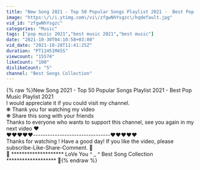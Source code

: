 ```yaml
---
title: "New Song 2021 - Top 50 Popular Songs Playlist 2021 -  Best Pop Music Playlist 2021"
image: "https:\/\/i.ytimg.com\/vi\/zfgwNhYsgzc\/hqdefault.jpg"
vid_id: "zfgwNhYsgzc"
categories: "Music"
tags: ["pop music 2021","best music 2021","best music"]
date: "2021-10-30T04:10:58+03:00"
vid_date: "2021-10-28T11:41:25Z"
duration: "PT11H51M45S"
viewcount: "15574"
likeCount: "100"
dislikeCount: "5"
channel: "Best Songs Collection"
---
```

{% raw %}New Song 2021 - Top 50 Popular Songs Playlist 2021 -  Best Pop Music Playlist 2021<br />I would appreciate it if you could visit my channel.<br />❋ Thank you for watching my video<br />❋ Share this song with your friends<br />Thanks to everyone who wants to support this channel, see you again in my next video ❤️<br />❤️❤️❤️❤️❤️--------------------------------❤️❤️❤️❤️❤️<br />Thanks for watching ! Have a good day! If you like the video, please subscribe-Like-Share-Comment. 💚<br />💟 ******************** LoVe You ^ _ ^ Best Song Collection ******************* 💟{% endraw %}
